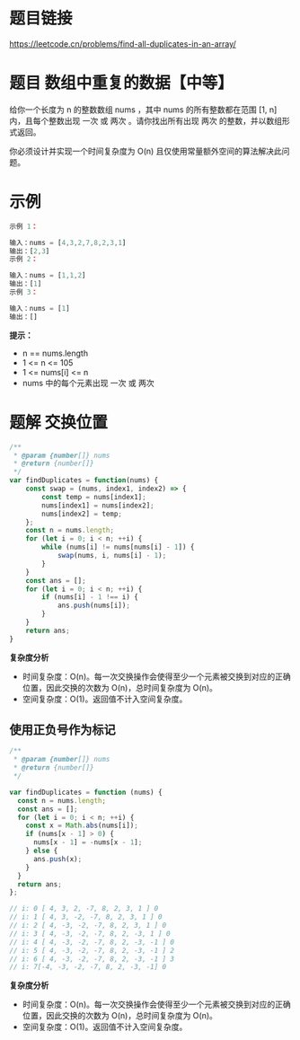 # 题目链接

https://leetcode.cn/problems/find-all-duplicates-in-an-array/

# 题目 数组中重复的数据【中等】

给你一个长度为 n 的整数数组 nums ，其中 nums 的所有整数都在范围 [1, n] 内，且每个整数出现 一次 或 两次 。请你找出所有出现 两次 的整数，并以数组形式返回。

你必须设计并实现一个时间复杂度为 O(n) 且仅使用常量额外空间的算法解决此问题。

# 示例

```js
示例 1：

输入：nums = [4,3,2,7,8,2,3,1]
输出：[2,3]
示例 2：

输入：nums = [1,1,2]
输出：[1]
示例 3：

输入：nums = [1]
输出：[]
```

**提示：**

- n == nums.length
- 1 <= n <= 105
- 1 <= nums[i] <= n
- nums 中的每个元素出现 一次 或 两次

# 题解 交换位置

```js
/**
 * @param {number[]} nums
 * @return {number[]}
 */
var findDuplicates = function(nums) {
    const swap = (nums, index1, index2) => {
        const temp = nums[index1];
        nums[index1] = nums[index2];
        nums[index2] = temp;
    };
    const n = nums.length;
    for (let i = 0; i < n; ++i) {
        while (nums[i] != nums[nums[i] - 1]) {
            swap(nums, i, nums[i] - 1);
        }
    }
    const ans = [];
    for (let i = 0; i < n; ++i) {
        if (nums[i] - 1 !== i) {
            ans.push(nums[i]);
        }
    }
    return ans;
}
```

**复杂度分析**

- 时间复杂度：O(n)。每一次交换操作会使得至少一个元素被交换到对应的正确位置，因此交换的次数为 O(n)，总时间复杂度为 O(n)。
- 空间复杂度：O(1)。返回值不计入空间复杂度。

## 使用正负号作为标记

```js
/**
 * @param {number[]} nums
 * @return {number[]}
 */

var findDuplicates = function (nums) {
  const n = nums.length;
  const ans = [];
  for (let i = 0; i < n; ++i) {
    const x = Math.abs(nums[i]);
    if (nums[x - 1] > 0) {
      nums[x - 1] = -nums[x - 1];
    } else {
      ans.push(x);
    }
  }
  return ans;
};

// i: 0 [ 4, 3, 2, -7, 8, 2, 3, 1 ] 0
// i: 1 [ 4, 3, -2, -7, 8, 2, 3, 1 ] 0
// i: 2 [ 4, -3, -2, -7, 8, 2, 3, 1 ] 0
// i: 3 [ 4, -3, -2, -7, 8, 2, -3, 1 ] 0
// i: 4 [ 4, -3, -2, -7, 8, 2, -3, -1 ] 0
// i: 5 [ 4, -3, -2, -7, 8, 2, -3, -1 ] 2
// i: 6 [ 4, -3, -2, -7, 8, 2, -3, -1 ] 3
// i: 7[-4, -3, -2, -7, 8, 2, -3, -1] 0

```

**复杂度分析**

- 时间复杂度：O(n)。每一次交换操作会使得至少一个元素被交换到对应的正确位置，因此交换的次数为 O(n)，总时间复杂度为 O(n)。
- 空间复杂度：O(1)。返回值不计入空间复杂度。
